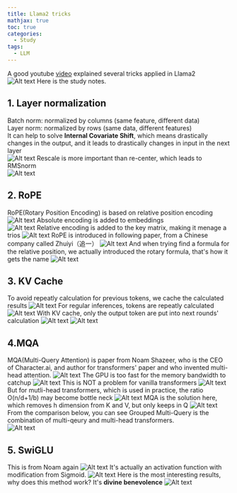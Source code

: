 ```yaml
---
title: Llama2 tricks
mathjax: true
toc: true
categories:
  - Study
tags:
  - LLM
---
```


A good youtube [video](https://www.youtube.com/watch?v=Mn_9W1nCFLo) explained several tricks applied in Llama2  
![Alt text](/assets/images/24-01-26-Llama2_files/summary.png)
Here is the study notes.
## 1. Layer normalization  
Batch norm: normalized by columns (same feature, different data)    
Layer norm: normalized by rows (same data, different features)  
It can help to solve **Internal Covariate Shift**, which means drastically changes in the output, and it leads to drastically changes in input in the next layer  
![Alt text](/assets/images/24-01-26-Llama2_files/layernorm.png)
Rescale is more important than re-center, which leads to RMSnorm  
![Alt text](/assets/images/24-01-26-Llama2_files/rmsnorm.png)
## 2. RoPE
RoPE(Rotary Position Encoding) is based on relative position encoding
![Alt text](/assets/images/24-01-26-Llama2_files/absoluterelativeencoding.png)
Absolute encoding is added to embeddings  
![Alt text](/assets/images/24-01-26-Llama2_files/addpositionalencoding.png)
Relative encoding is added to the key matrix, making it menage a trios
![Alt text](/assets/images/24-01-26-Llama2_files/menageatrois.png)
RoPE is introduced in following paper, from a Chinese company called Zhuiyi（追一）
![Alt text](/assets/images/24-01-26-Llama2_files/zhuiyi.png)
And when trying find a formula for the relative position, we actually introduced the rotary formula, that's how it gets the name
![Alt text](/assets/images/24-01-26-Llama2_files/rotary.png)
## 3. KV Cache
To avoid repeatly calculation for previous tokens, we cache the calculated results
![Alt text](/assets/images/24-01-26-Llama2_files/kvcache.png)
For regular inferences, tokens are repeatly calculated
![Alt text](/assets/images/24-01-26-Llama2_files/reginf.png)
With KV cache, only the output token are put into next rounds' calculation
![Alt text](/assets/images/24-01-26-Llama2_files/kvinf.png)
![Alt text](/assets/images/24-01-26-Llama2_files/onetoken.png)
## 4.MQA
MQA(Multi-Query Attention) is paper from Noam Shazeer, who is the CEO of Character.ai, and author for transformers' paper and who invented multi-head attention.
![Alt text](/assets/images/24-01-26-Llama2_files/MQA.png)
The GPU is too fast for the memory bandwidth to catchup
![Alt text](/assets/images/24-01-26-Llama2_files/toofast.png)
This is NOT a problem for vanilla transformers
![Alt text](/assets/images/24-01-26-Llama2_files/vanilla.png)
But for mutli-head transformers, which is used in practice, the ratio O(n/d+1/b) may become bottle neck
![Alt text](/assets/images/24-01-26-Llama2_files/multihead.png)
MQA is the solution here, which removes h dimension from K and V, but only keeps in Q
![Alt text](/assets/images/24-01-26-Llama2_files/multiquery.png) 
From the comparison below, you can see Grouped Multi-Query is the combination of multi-qeury and multi-head transformers.  
![Alt text](/assets/images/24-01-26-Llama2_files/compare.png)

## 5. SwiGLU
This is from Noam again
![Alt text](/assets/images/24-01-26-Llama2_files/swiglu.png)
It's actually an activation function with modification from Sigmoid.
![Alt text](/assets/images/24-01-26-Llama2_files/activation.png)
Here is the most interesting results, why does this method work? It's **divine benevolence**
![Alt text](/assets/images/24-01-26-Llama2_files/benevolence.png)



